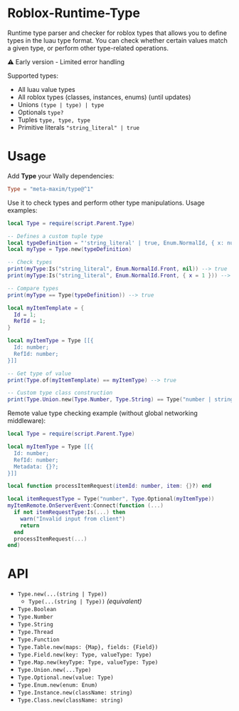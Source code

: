 # Roblox-Runtime-Type
Runtime type parser and checker for roblox types that allows you to define types in the luau type format. You can check whether certain values match a given type, or perform other type-related operations.

⚠️ Early version - Limited error handling

Supported types:
  - All luau value types
  - All roblox types (classes, instances, enums) (until updates)
  - Unions `(type | type) | type`
  - Optionals `type?`
  - Tuples `type, type, type`
  - Primitive literals `"string_literal" | true`

# Usage

Add **Type** your Wally dependencies:
```toml
Type = "meta-maxim/type@^1"
```

Use it to check types and perform other type manipulations. Usage examples:
```lua
local Type = require(script.Parent.Type)

-- Defines a custom tuple type
local typeDefinition = "'string_literal' | true, Enum.NormalId, { x: number, y: number }?"
local myType = Type.new(typeDefinition)

-- Check types
print(myType:Is("string_literal", Enum.NormalId.Front, nil)) --> true
print(myType:Is("string_literal", Enum.NormalId.Front, { x = 1 })) --> false

-- Compare types
print(myType == Type(typeDefinition)) --> true

local myItemTemplate = {
  Id = 1;
  RefId = 1;
}

local myItemType = Type [[{
  Id: number;
  RefId: number;
}]]

-- Get type of value
print(Type.of(myItemTemplate) == myItemType) --> true

-- Custom type class construction
print(Type.Union.new(Type.Number, Type.String) == Type("number | string")) --> true
```

Remote value type checking example (without global networking middleware):
```lua
local Type = require(script.Parent.Type)

local myItemType = Type [[{
  Id: number;
  RefId: number;
  Metadata: {}?;
}]]

local function processItemRequest(itemId: number, item: {}?) end

local itemRequestType = Type("number", Type.Optional(myItemType))
myItemRemote.OnServerEvent:Connect(function (...)
  if not itemRequestType:Is(...) then
    warn("Invalid input from client")
    return
  end
  processItemRequest(...)
end)
```

# API
  - `Type.new(...(string | Type))`
    - `Type(...(string | Type))` *(equivalent)*
  - `Type.Boolean`
  - `Type.Number`
  - `Type.String`
  - `Type.Thread`
  - `Type.Function`
  - `Type.Table.new(maps: {Map}, fields: {Field})`
  - `Type.Field.new(key: Type, valueType: Type)`
  - `Type.Map.new(keyType: Type, valueType: Type)`
  - `Type.Union.new(...Type)`
  - `Type.Optional.new(value: Type)`
  - `Type.Enum.new(enum: Enum)`
  - `Type.Instance.new(className: string)`
  - `Type.Class.new(className: string)`
